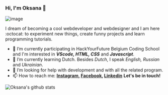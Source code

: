 ### Hi, I'm Oksana 👋 

![image](https://media.istockphoto.com/vectors/vector-flat-style-illustration-of-a-young-beautiful-woman-with-laptop-vector-id1174426173?k=6&m=1174426173&s=612x612&w=0&h=c4ADzc8gKCqvY4IiuCouvhGH59ySuRG_anqwCzAWvQ0=)

I dream of becoming a cool webdeveloper and webdesigner and I am here :octocat: to experiment new things, create funny projects and learn programming tutorials.

- 🔭 I’m currently participating in HackYourFuture Belgium Coding School and I'm interested in ***VScode, HTML, CSS*** and ***Javascript***.
- 🌱 I’m currently learning Dutch. Besides *Dutch*, I speak *English, Russian* and *Ukrainian*.
- 🤔 I’m looking for help with development and with all the related program.
- 📫 How to reach me:
**[Instagram](https://www.instagram.com/shushullja/), [Facebook](https://www.facebook.com/profile.php?id=100001182892563), [Linkedin](https://www.linkedin.com/in/oksanashulha/)**
**Let's be in touch!**

![Oksana's github stats](https://github-readme-stats.vercel.app/api?username=oksanashulha&show_icons=true&hide_border=true&theme=synthwave)
